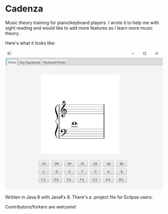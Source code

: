 # Cadenza
Music theory training for piano/keyboard players. I wrote it to help me with sight reading
and would like to add more features as I learn more music theory.

Here's what it looks like:

![alt tag](https://github.com/gotchops/Cadenza/blob/master/extra/example.png)

Written in Java 8 with JavaFx 8. There's a .project file for Eclipse users.

Contributors/forkers are welcome!
